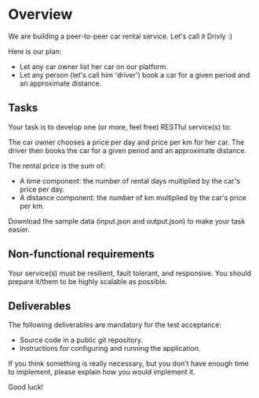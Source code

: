 # Overview

We are building a peer-to-peer car rental service. Let's call it Drivly :)

Here is our plan:

- Let any car owner list her car on our platform.
- Let any person (let's call him 'driver') book a car for a given period and an approximate distance.

## Tasks

Your task is to develop one (or more, feel free) RESTful service(s) to:

The car owner chooses a price per day and price per km for her car. The driver then books the car for a given period and an approximate distance.

The rental price is the sum of:

- A time component: the number of rental days multiplied by the car's price per day.
- A distance component: the number of km multiplied by the car's price per km.

Download the sample data (input.json and output.json) to make your task easier.

## Non-functional requirements

Your service(s) must be resilient, fault tolerant, and responsive. You should prepare it/them to be highly scalable as possible.

## Deliverables

The following deliverables are mandatory for the test acceptance:

- Source code in a public git repository.
- Instructions for configuring and running the application.

If you think something is really necessary, but you don’t have enough time to implement, please explain how you would implement it.

Good luck!
